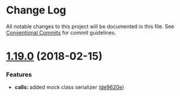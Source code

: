 # Change Log

All notable changes to this project will be documented in this file.
See [Conventional Commits](https://conventionalcommits.org) for commit guidelines.

<a name="1.19.0"></a>
# [1.19.0](https://github.com/tmotx/jest-mock/compare/v1.18.0...v1.19.0) (2018-02-15)


### Features

* **calls:** added mock class serializer ([de9620e](https://github.com/tmotx/jest-mock/commit/de9620e))
